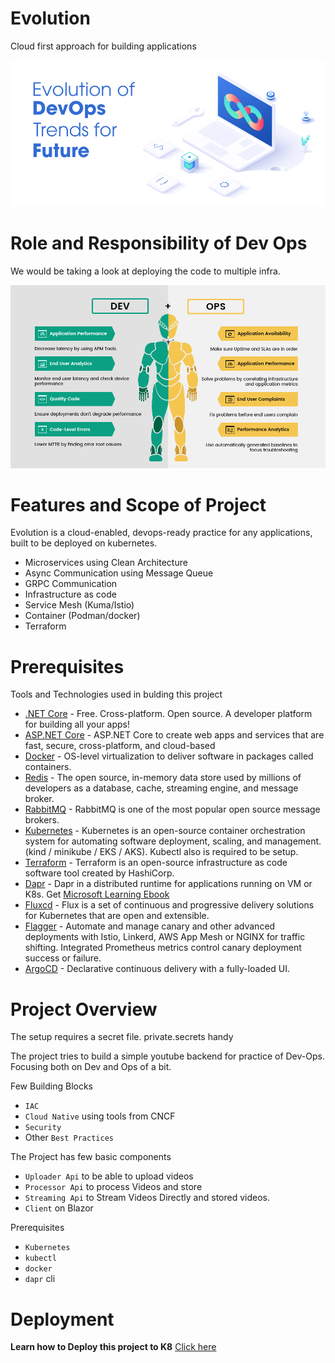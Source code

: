 # Evolution
Cloud first approach for building applications


![alt text](https://github.com/cloud-first-approach/Evolution.infra/blob/main/docs/images/frontpage.png)

# Role and Responsibility of Dev Ops

We would be taking a look at deploying the code to multiple infra.


![alt text](https://github.com/cloud-first-approach/Evolution.infra/blob/main/docs/images/Ingraphics-devops.png)


# Features and Scope of Project

Evolution is a cloud-enabled, devops-ready practice for any applications, built to be deployed on kubernetes.

- Microservices using Clean Architecture
- Async Communication using Message Queue
- GRPC Communication
- Infrastructure as code
- Service Mesh (Kuma/Istio)
- Container (Podman/docker)
- Terraform

# Prerequisites

Tools and Technologies used in bulding this project

- [.NET Core](https://dotnet.microsoft.com/) - Free. Cross-platform. Open source.
A developer platform for building all your apps!
- [ASP.NET Core](https://docs.microsoft.com/en-us/aspnet/core/?view=aspnetcore-6.0) - ASP.NET Core to create web apps and services that are fast, secure, cross-platform, and cloud-based
- [Docker](https://www.docker.com/) - OS-level virtualization to deliver software in packages called containers.
- [Redis](https://redis.io/) - The open source, in-memory data store used by millions of developers as a database, cache, streaming engine, and message broker.
- [RabbitMQ](https://www.rabbitmq.com/) - RabbitMQ is one of the most popular open source message brokers.
- [Kubernetes](https://kubernetes.io/) - Kubernetes is an open-source container orchestration system for automating software deployment, scaling, and management. (kind / minikube / EKS / AKS). Kubectl also is required to be setup.
- [Terraform](https://www.terraform.io/) - Terraform is an open-source infrastructure as code software tool created by HashiCorp.
- [Dapr](https://www.terraform.io/) - Dapr in a distributed runtime for applications running on VM or K8s. Get [Microsoft Learning Ebook](https://learn.microsoft.com/en-us/dotnet/architecture/dapr-for-net-developers/)
- [Fluxcd](https://fluxcd.io/) - Flux is a set of continuous and progressive delivery solutions for Kubernetes that are open and extensible. 
- [Flagger](https://www.weave.works/oss/flagger/) - Automate and manage canary and other advanced deployments with Istio, Linkerd, AWS App Mesh or NGINX for traffic shifting. Integrated Prometheus metrics control canary deployment success or failure.
- [ArgoCD](https://argoproj.github.io/cd/) - Declarative continuous delivery with a fully-loaded UI. 

# Project Overview

The setup requires a secret file. private.secrets handy

The project tries to build a simple youtube backend for practice of Dev-Ops. Focusing both on Dev and Ops of a bit.

Few Building Blocks
- `IAC`
- `Cloud Native` using tools from CNCF
- `Security`
- Other `Best Practices`

The Project has few basic components

- `Uploader Api` to be able to upload videos
- `Processor Api` to process Videos and store
- `Streaming Api` to Stream Videos Directly and stored videos.
- `Client` on Blazor


Prerequisites

- `Kubernetes`
- `kubectl`
- `docker`
- `dapr` cli


# Deployment

**Learn how to Deploy this project to K8** [Click here](https://github.com/cloud-first-approach/Evolution.infra/blob/main/Deploy/readme.md) 

